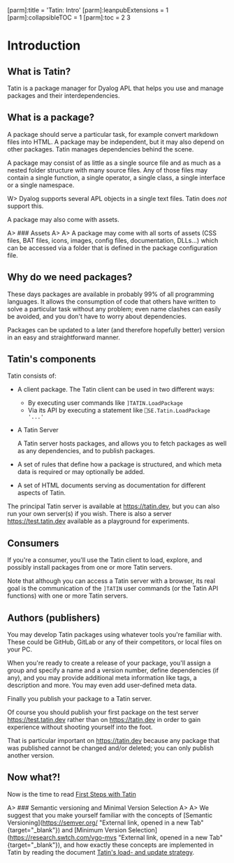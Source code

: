 [parm]:title             = 'Tatin: Intro'
[parm]:leanpubExtensions = 1
[parm]:collapsibleTOC    = 1
[parm]:toc               = 2 3


# Introduction

## What is Tatin?

Tatin is a package manager for Dyalog APL that helps you use and manage packages and their interdependencies. 

## What is a package?

A package should serve a particular task, for example convert markdown files into HTML. A package may be independent, but it may also depend on other packages. Tatin manages dependencies behind the scene.

A package may consist of as little as a single source file and as much as a nested folder structure with many source files. Any of those files may contain a single function, a single operator, a single class, a single interface or a single namespace. 

W> Dyalog supports several APL objects in a single text files. Tatin does _not_ support this.

A package may also come with assets.

A> ### Assets
A>
A> A package may come with all sorts of assets (CSS files, BAT files, icons, images, config files, documentation, DLLs...) which can be accessed via a folder that is defined in the package configuration file.


## Why do we need packages?

These days packages are available in probably 99% of all programming languages. It allows the consumption of code that others have written to solve a particular task without any problem; even name clashes can easily be avoided, and you don't have to worry about dependencies.

Packages can be updated to a later (and therefore hopefully better) version in an easy and straightforward manner.


## Tatin's components

Tatin consists of:

* A client package. The Tatin client can be used in two different ways:

  * By executing user commands like `]TATIN.LoadPackage`  
  * Via its API by executing a statement like `⎕SE.Tatin.LoadPackage '...'`

* A Tatin Server

  A Tatin server hosts packages, and allows you to fetch packages as well as any dependencies, and to publish packages.

* A set of rules that define how a package is structured, and which meta data is required or may optionally be added.

* A set of HTML documents serving as documentation for different aspects of Tatin.

The principal Tatin server is available at <https://tatin.dev>, but you can also run your own server(s) if you wish. There is also a server <https://test.tatin.dev> available as a playground for experiments.

## Consumers

If you're a consumer, you'll use the Tatin client to load, explore, and possibly install packages from one or more Tatin servers.

Note that although you can access a Tatin server with a browser, its real goal is the communication of the `]TATIN` user commands (or the Tatin API functions) with one or more Tatin servers.


## Authors (publishers)
 
You may develop Tatin packages using whatever tools you're familiar with.  These could be GitHub, GitLab or any of their competitors, or local files on your PC.

When you're ready to create a release of your package, you'll assign a group and specify a name and a version number, define dependencies (if any), and you may provide additional meta information like tags, a description and more. You may even add user-defined meta data.

Finally you publish your package to a Tatin server.

Of course you should publish your first package on the test server https://test.tatin.dev rather than on https://tatin.dev in order to gain experience without shooting yourself into the foot.

That is particular important on https://tatin.dev because any package that was published cannot be changed and/or deleted; you can only publish another version.

## Now what?!

Now is the time to read [First Steps with Tatin](./FirstStepsWithTatin.html "FirstStepsWithTatin.html")


A> ### Semantic versioning and Minimal Version Selection
A>
A> We suggest that you make yourself familiar with the concepts of [Semantic Versioning](https://semver.org/ "External link, opened in a new Tab" {target="_blank"}) and [Minimum Version Selection](https://research.swtch.com/vgo-mvs "External link, opened in a new Tab" {target="_blank"}), and how exactly these concepts are implemented in Tatin by reading the document [Tatin's load- and update strategy](./TatinsLoadAndUpdateStrategy.html "Opens the document TatinsLoadAndUpdateStrategy.html").

